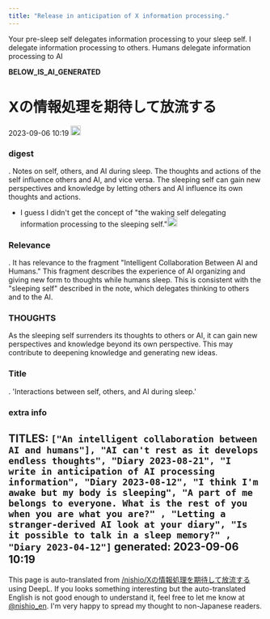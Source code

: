```yaml
---
title: "Release in anticipation of X information processing."
---
```


Your pre-sleep self delegates information processing to your sleep self.
I delegate information processing to others.
Humans delegate information processing to AI

__BELOW_IS_AI_GENERATED__
# Xの情報処理を期待して放流する
 2023-09-06 10:19 <img src='https://scrapbox.io/api/pages/nishio-en/omni/icon' alt='omni.icon' height="19.5"/>
### digest
.
Notes on self, others, and AI during sleep. The thoughts and actions of the self influence others and AI, and vice versa. The sleeping self can gain new perspectives and knowledge by letting others and AI influence its own thoughts and actions.
- I guess I didn't get the concept of "the waking self delegating information processing to the sleeping self."<img src='https://scrapbox.io/api/pages/nishio-en/nishio/icon' alt='nishio.icon' height="19.5"/>

### Relevance
.
It has relevance to the fragment "Intelligent Collaboration Between AI and Humans." This fragment describes the experience of AI organizing and giving new form to thoughts while humans sleep. This is consistent with the "sleeping self" described in the note, which delegates thinking to others and to the AI.

### THOUGHTS
As the sleeping self surrenders its thoughts to others or AI, it can gain new perspectives and knowledge beyond its own perspective. This may contribute to deepening knowledge and generating new ideas.

### Title
.
'Interactions between self, others, and AI during sleep.'

### extra info
TITLES: `["An intelligent collaboration between AI and humans"], "AI can't rest as it develops endless thoughts", "Diary 2023-08-21", "I write in anticipation of AI processing information", "Diary 2023-08-12", "I think I'm awake but my body is sleeping", "A part of me belongs to everyone. What is the rest of you when you are what you are?" , "Letting a stranger-derived AI look at your diary", "Is it possible to talk in a sleep memory?" , "Diary 2023-04-12"]`
generated: 2023-09-06 10:19
---
This page is auto-translated from [/nishio/Xの情報処理を期待して放流する](https://scrapbox.io/nishio/Xの情報処理を期待して放流する) using DeepL. If you looks something interesting but the auto-translated English is not good enough to understand it, feel free to let me know at [@nishio_en](https://twitter.com/nishio_en). I'm very happy to spread my thought to non-Japanese readers.